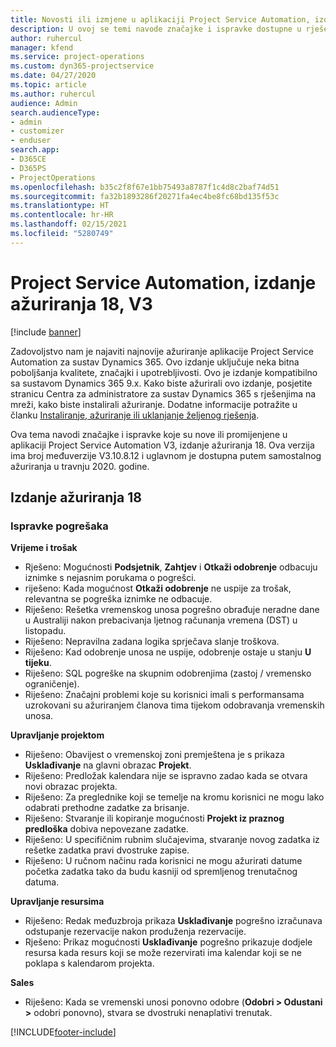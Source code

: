 ```yaml
---
title: Novosti ili izmjene u aplikaciji Project Service Automation, izdanje ažuriranja 18, V3
description: U ovoj se temi navode značajke i ispravke dostupne u rješenju Project Service Automation, izdanje ažuriranja 18, V3.
author: ruhercul
manager: kfend
ms.service: project-operations
ms.custom: dyn365-projectservice
ms.date: 04/27/2020
ms.topic: article
ms.author: ruhercul
audience: Admin
search.audienceType:
- admin
- customizer
- enduser
search.app:
- D365CE
- D365PS
- ProjectOperations
ms.openlocfilehash: b35c2f8f67e1bb75493a8787f1c4d8c2baf74d51
ms.sourcegitcommit: fa32b1893286f20271fa4ec4be8fc68bd135f53c
ms.translationtype: HT
ms.contentlocale: hr-HR
ms.lasthandoff: 02/15/2021
ms.locfileid: "5280749"
---
```

# <a name="project-service-automation-update-release-18-v3"></a>Project Service Automation, izdanje ažuriranja 18, V3

[!include [banner](../includes/psa-now-project-operations.md)]

Zadovoljstvo nam je najaviti najnovije ažuriranje aplikacije Project Service Automation za sustav Dynamics 365. Ovo izdanje uključuje neka bitna poboljšanja kvalitete, značajki i upotrebljivosti. Ovo je izdanje kompatibilno sa sustavom Dynamics 365 9.x. Kako biste ažurirali ovo izdanje, posjetite stranicu Centra za administratore za sustav Dynamics 365 s rješenjima na mreži, kako biste instalirali ažuriranje. Dodatne informacije potražite u članku [Instaliranje, ažuriranje ili uklanjanje željenog rješenja](https://docs.microsoft.com/power-platform/admin/install-remove-preferred-solution).

Ova tema navodi značajke i ispravke koje su nove ili promijenjene u aplikaciji Project Service Automation V3, izdanje ažuriranja 18. Ova verzija ima broj međuverzije V3.10.8.12 i uglavnom je dostupna putem samostalnog ažuriranja u travnju 2020. godine.

## <a name="update-release-18"></a>Izdanje ažuriranja 18

### <a name="bug-fixes"></a>Ispravke pogrešaka

**Vrijeme i trošak**

- Rješeno: Mogućnosti **Podsjetnik**, **Zahtjev** i **Otkaži odobrenje** odbacuju iznimke s nejasnim porukama o pogrešci.
- riješeno: Kada mogućnost **Otkaži odobrenje** ne uspije za trošak, relevantna se pogreška iznimke ne odbacuje.
- Riješeno: Rešetka vremenskog unosa pogrešno obrađuje neradne dane u Australiji nakon prebacivanja ljetnog računanja vremena (DST) u listopadu.
- Riješeno: Nepravilna zadana logika sprječava slanje troškova.
- Riješeno: Kad odobrenje unosa ne uspije, odobrenje ostaje u stanju **U tijeku**.
- Riješeno: SQL pogreške na skupnim odobrenjima (zastoj / vremensko ograničenje).
- Riješeno: Značajni problemi koje su korisnici imali s performansama uzrokovani su ažuriranjem članova tima tijekom odobravanja vremenskih unosa.

**Upravljanje projektom**

- Riješeno: Obavijest o vremenskoj zoni premještena je s prikaza **Usklađivanje** na glavni obrazac **Projekt**.
- Riješeno: Predložak kalendara nije se ispravno zadao kada se otvara novi obrazac projekta.
- Riješeno: Za preglednike koji se temelje na kromu korisnici ne mogu lako odabrati prethodne zadatke za brisanje.
- Riješeno: Stvaranje ili kopiranje mogućnosti **Projekt iz praznog predloška** dobiva nepovezane zadatke.
- Riješeno: U specifičnim rubnim slučajevima, stvaranje novog zadatka iz rešetke zadatka pravi dvostruke zapise.
- Riješeno: U ručnom načinu rada korisnici ne mogu ažurirati datume početka zadatka tako da budu kasniji od spremljenog trenutačnog datuma.

**Upravljanje resursima**

- Riješeno: Redak međuzbroja prikaza **Usklađivanje** pogrešno izračunava odstupanje rezervacije nakon produženja rezervacije.
- Rješeno: Prikaz mogućnosti **Usklađivanje** pogrešno prikazuje dodjele resursa kada resurs koji se može rezervirati ima kalendar koji se ne poklapa s kalendarom projekta.

**Sales**

- Riješeno: Kada se vremenski unosi ponovno odobre (**Odobri > Odustani >** odobri ponovno), stvara se dvostruki nenaplativi trenutak.


[!INCLUDE[footer-include](../includes/footer-banner.md)]